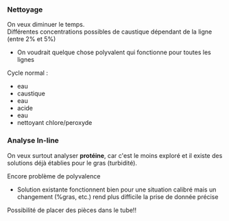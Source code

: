 ### Nettoyage

On veux diminuer le temps.	
Différentes concentrations possibles de caustique dépendant de la ligne (entre 2% et 5%)

- On voudrait quelque chose polyvalent qui fonctionne pour toutes les lignes

Cycle normal : 

- eau
- caustique
- eau
- acide
- eau
- nettoyant chlore/peroxyde



### Analyse In-line

On veux surtout analyser **protéine**, car c'est le moins exploré et il existe des solutions déjà établies pour le gras (turbidité).

Encore problème de polyvalence

- Solution existante fonctionnent bien pour une situation calibré mais un changement (%gras, etc.) rend plus difficile la prise de donnée précise

Possibilité de placer des pièces dans le tube!!